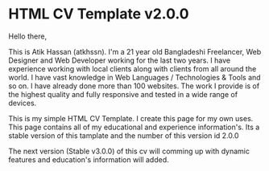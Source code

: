 # HTML CV Template v2.0.0
Hello there,

This is Atik Hassan (atkhssn). I'm a 21 year old Bangladeshi Freelancer, Web Designer and Web Developer working for the last two years. I have experience working with local clients along with clients from all around the world. I have vast knowledge in Web Languages / Technologies & Tools and so on. I have already done more than 100 websites. The work I provide is of the highest quality and fully responsive and tested in a wide range of devices.

This is my simple HTML CV Template. I create this page for my own uses. This page contains all of my educational and  experience information's. Its a stable version of this tamplate and the number of this version id 2.0.0

The next version (Stable v3.0.0) of this cv will comming up with dynamic features and education's information will added.
